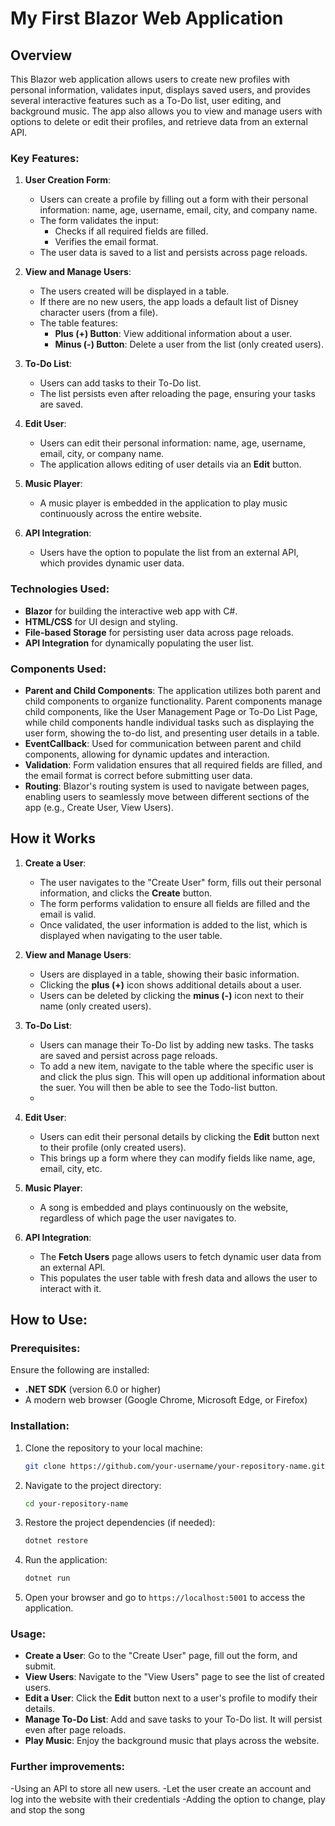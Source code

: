 # My First Blazor Web Application

## Overview

This Blazor web application allows users to create new profiles with personal information, validates input, displays saved users, and provides several interactive features such as a To-Do list, user editing, and background music. The app also allows you to view and manage users with options to delete or edit their profiles, and retrieve data from an external API.

### Key Features:
1. **User Creation Form**:
    - Users can create a profile by filling out a form with their personal information: name, age, username, email, city, and company name.
    - The form validates the input:
        - Checks if all required fields are filled.
        - Verifies the email format.
    - The user data is saved to a list and persists across page reloads.

2. **View and Manage Users**:
    - The users created will be displayed in a table.
    - If there are no new users, the app loads a default list of Disney character users (from a file).
    - The table features:
        - **Plus (+) Button**: View additional information about a user.
        - **Minus (-) Button**: Delete a user from the list (only created users).

3. **To-Do List**:
    - Users can add tasks to their To-Do list.
    - The list persists even after reloading the page, ensuring your tasks are saved.

4. **Edit User**:
    - Users can edit their personal information: name, age, username, email, city, or company name.
    - The application allows editing of user details via an **Edit** button.

5. **Music Player**:
    - A music player is embedded in the application to play music continuously across the entire website.
  
6. **API Integration**:
    - Users have the option to populate the list from an external API, which provides dynamic user data.

### Technologies Used:
- **Blazor** for building the interactive web app with C#.
- **HTML/CSS** for UI design and styling.
- **File-based Storage** for persisting user data across page reloads.
- **API Integration** for dynamically populating the user list.

### Components Used:
- **Parent and Child Components**: The application utilizes both parent and child components to organize functionality. Parent components manage child components, like the User Management Page or To-Do List Page, while child components handle individual tasks such as displaying the user form, showing the to-do list, and presenting user details in a table.
- **EventCallback**: Used for communication between parent and child components, allowing for dynamic updates and interaction.
- **Validation**: Form validation ensures that all required fields are filled, and the email format is correct before submitting user data.
- **Routing**: Blazor's routing system is used to navigate between pages, enabling users to seamlessly move between different sections of the app (e.g., Create User, View Users).

## How it Works

1. **Create a User**:
    - The user navigates to the "Create User" form, fills out their personal information, and clicks the **Create** button.
    - The form performs validation to ensure all fields are filled and the email is valid.
    - Once validated, the user information is added to the list, which is displayed when navigating to the user table.

2. **View and Manage Users**:
    - Users are displayed in a table, showing their basic information.
    - Clicking the **plus (+)** icon shows additional details about a user.
    - Users can be deleted by clicking the **minus (-)** icon next to their name (only created users).

3. **To-Do List**:
    - Users can manage their To-Do list by adding new tasks. The tasks are saved and persist across page reloads.
    - To add a new item, navigate to the table where the specific user is and click the plus sign. This will open up additional information about the suer. You will then be able to see the Todo-list button.
    - 
4. **Edit User**:
    - Users can edit their personal details by clicking the **Edit** button next to their profile (only created users).
    - This brings up a form where they can modify fields like name, age, email, city, etc.

5. **Music Player**:
    - A song is embedded and plays continuously on the website, regardless of which page the user navigates to.

6. **API Integration**:
    - The **Fetch Users** page allows users to fetch dynamic user data from an external API.
    - This populates the user table with fresh data and allows the user to interact with it.

## How to Use:

### Prerequisites:
Ensure the following are installed:
- **.NET SDK** (version 6.0 or higher)
- A modern web browser (Google Chrome, Microsoft Edge, or Firefox)

### Installation:

1. Clone the repository to your local machine:
    ```bash
    git clone https://github.com/your-username/your-repository-name.git
    ```

2. Navigate to the project directory:
    ```bash
    cd your-repository-name
    ```

3. Restore the project dependencies (if needed):
    ```bash
    dotnet restore
    ```

4. Run the application:
    ```bash
    dotnet run
    ```

5. Open your browser and go to `https://localhost:5001` to access the application.

### Usage:

- **Create a User**: Go to the "Create User" page, fill out the form, and submit.
- **View Users**: Navigate to the "View Users" page to see the list of created users.
- **Edit a User**: Click the **Edit** button next to a user's profile to modify their details.
- **Manage To-Do List**: Add and save tasks to your To-Do list. It will persist even after page reloads.
- **Play Music**: Enjoy the background music that plays across the website.

### Further improvements:
-Using an API to store all new users.
-Let the user create an account and log into the website with their credentials
-Adding the option to change, play and stop the song
